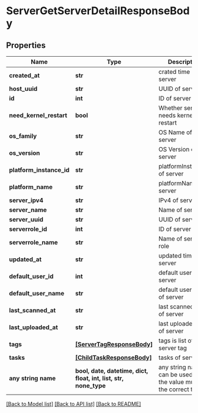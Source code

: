 # ServerGetServerDetailResponseBody


## Properties
Name | Type | Description | Notes
------------ | ------------- | ------------- | -------------
**created_at** | **str** | crated time of server | 
**host_uuid** | **str** | UUID of server | 
**id** | **int** | ID of server | 
**need_kernel_restart** | **bool** | Whether server needs kernel restart | 
**os_family** | **str** | OS Name of server | 
**os_version** | **str** | OS Version of server | 
**platform_instance_id** | **str** | platformInstanceId of server | 
**platform_name** | **str** | platformName of server | 
**server_ipv4** | **str** | IPv4 of server | 
**server_name** | **str** | Name of server | 
**server_uuid** | **str** | UUID of server | 
**serverrole_id** | **int** | ID of server role | 
**serverrole_name** | **str** | Name of server role | 
**updated_at** | **str** | updated time of server | 
**default_user_id** | **int** | default user ID of server | [optional] 
**default_user_name** | **str** | default user name of server | [optional] 
**last_scanned_at** | **str** | last scanned time of server | [optional] 
**last_uploaded_at** | **str** | last uploaded time of server | [optional] 
**tags** | [**[ServerTagResponseBody]**](ServerTagResponseBody.md) | tags is list of server tag | [optional] 
**tasks** | [**[ChildTaskResponseBody]**](ChildTaskResponseBody.md) | tasks of server | [optional] 
**any string name** | **bool, date, datetime, dict, float, int, list, str, none_type** | any string name can be used but the value must be the correct type | [optional]

[[Back to Model list]](../README.md#documentation-for-models) [[Back to API list]](../README.md#documentation-for-api-endpoints) [[Back to README]](../README.md)



